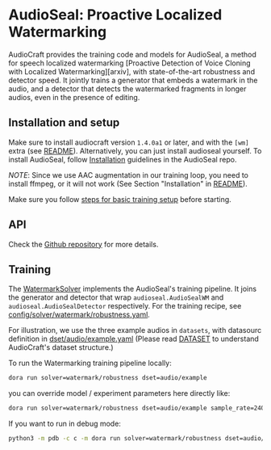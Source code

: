 # AudioSeal: Proactive Localized Watermarking

AudioCraft provides the training code and models for AudioSeal, a method for speech localized watermarking [Proactive Detection of Voice Cloning with Localized Watermarking][arxiv], with state-of-the-art robustness and detector speed. It jointly trains a generator that embeds a watermark in the audio, and a detector that detects the watermarked fragments in longer audios, even in the presence of editing.

## Installation and setup

Make sure to install audiocraft version `1.4.0a1` or later, and with the `[wm]` extra (see [README](../../README.md)).
Alternatively, you can just install audioseal yourself. To install AudioSeal, follow [Installation](https://github.com/facebookresearch/audioseal) guidelines in the AudioSeal repo.

_NOTE_: Since we use AAC augmentation in our training loop, you need to install ffmpeg, or it will not work (See Section "Installation" in [README](../../README.md)).

Make sure you follow [steps for basic training setup](TRAINING.md) before starting.

## API
Check the [Github repository](https://github.com/facebookresearch/audioseal) for more details.

## Training

The [WatermarkSolver](../audiocraft/solvers/watermark.py) implements the AudioSeal's training pipeline. It joins the generator and detector that wrap
`audioseal.AudioSealWM` and `audioseal.AudioSealDetector` respectively. For the training recipe, see [config/solver/watermark/robustness.yaml](../config/solver/watermark/robustness.yaml).

For illustration, we use the three example audios in `datasets`, with datasourc definition in [dset/audio/example.yaml](../config/dset/audio/example.yaml) (Please read [DATASET](./DATASETS.md) to understand AudioCraft's dataset structure.)

To run the Watermarking training pipeline locally:

```bash
dora run solver=watermark/robustness dset=audio/example
```

you can override model / experiment parameters here directly like:

```bash
dora run solver=watermark/robustness dset=audio/example sample_rate=24000
```

If you want to run in debug mode:

```bash
python3 -m pdb -c c -m dora run solver=watermark/robustness dset=audio/example
```
